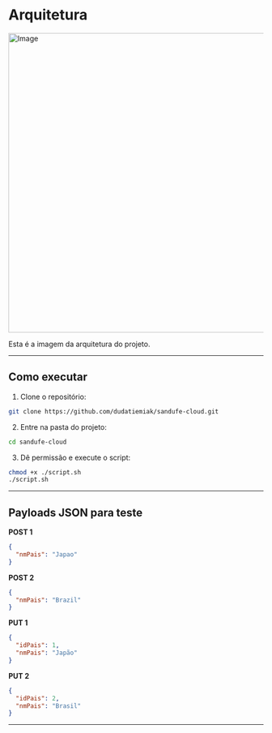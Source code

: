 # Arquitetura

<img width="508" height="591" alt="Image" src="https://github.com/user-attachments/assets/acdeeb14-b19a-41f7-ba8b-4ecf2bb2cd99" />

Esta é a imagem da arquitetura do projeto.

---

## Como executar

1. Clone o repositório:

```bash
git clone https://github.com/dudatiemiak/sandufe-cloud.git
```

2. Entre na pasta do projeto:

```bash
cd sandufe-cloud
```

3. Dê permissão e execute o script:

```bash
chmod +x ./script.sh
./script.sh
```

---

## Payloads JSON para teste

**POST 1**

```json
{
  "nmPais": "Japao"
}
```

**POST 2**

```json
{
  "nmPais": "Brazil"
}
```

**PUT 1**

```json
{
  "idPais": 1,
  "nmPais": "Japão"
}
```

**PUT 2**

```json
{
  "idPais": 2,
  "nmPais": "Brasil"
}
```

---

